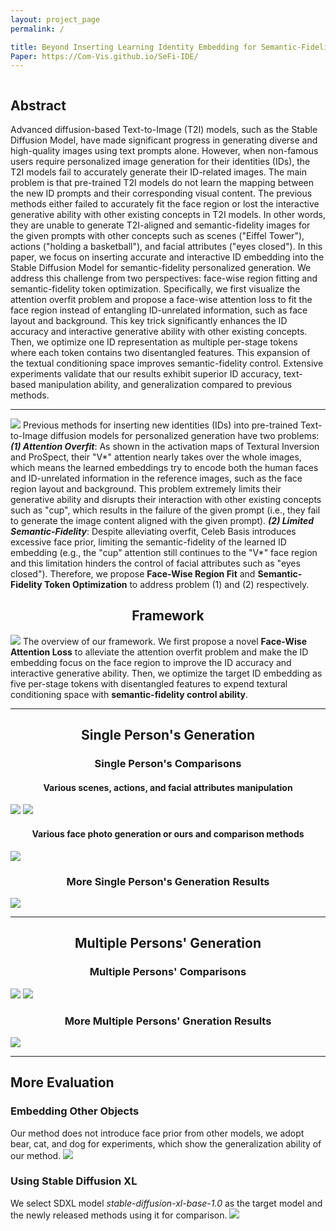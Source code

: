 ```yaml
---
layout: project_page
permalink: /

title: Beyond Inserting Learning Identity Embedding for Semantic-Fidelity Personalized Diffusion Generation
Paper: https://Com-Vis.github.io/SeFi-IDE/
---
```


<div class="columns is-centered has-text-centered">
    <div class="column is-four-fifths">
        <h2>Abstract</h2>
        <div class="content has-text-justified">
Advanced diffusion-based Text-to-Image (T2I) models, such as the Stable Diffusion Model, have made significant progress in generating diverse and high-quality images using text prompts alone. However, when non-famous users require personalized image generation for their identities (IDs), the T2I models fail to accurately generate their ID-related images. The main problem is that pre-trained T2I models do not learn the mapping between the new ID prompts and their corresponding visual content. The previous methods either failed to accurately fit the face region or lost the interactive generative ability with other existing concepts in T2I models. In other words, they are unable to generate T2I-aligned and semantic-fidelity images for the given prompts with other concepts such as scenes ("Eiffel Tower"), actions ("holding a basketball"), and facial attributes ("eyes closed"). In this paper, we focus on inserting accurate and interactive ID embedding into the Stable Diffusion Model for semantic-fidelity personalized generation. We address this challenge from two perspectives: face-wise region fitting and semantic-fidelity token optimization. Specifically, we first visualize the attention overfit problem and propose a face-wise attention loss to fit the face region instead of entangling ID-unrelated information, such as face layout and background. This key trick significantly enhances the ID accuracy and interactive generative ability with other existing concepts. Then, we optimize one ID representation as multiple per-stage tokens where each token contains two disentangled features. This expansion of the textual conditioning space improves semantic-fidelity control. Extensive experiments validate that our results exhibit superior ID accuracy, text-based manipulation ability, and generalization compared to previous methods.
        </div>
    </div>
</div>

---

![](/static/image/teaser.png)
Previous methods for inserting new identities (IDs) into pre-trained Text-to-Image diffusion models for personalized generation have two problems: ***(1) Attention Overfit***: As shown in the activation maps of Textural Inversion and ProSpect, their "V\*" attention nearly takes over the whole images, which means the learned embeddings try to encode both the human faces and ID-unrelated information in the reference images, such as the face region layout and background. This problem extremely limits their generative ability and disrupts their interaction with other existing concepts such as "cup", which results in the failure of the given prompt (i.e., they fail to generate the image content aligned with the given prompt). ***(2) Limited Semantic-Fidelity***: Despite alleviating overfit, Celeb Basis introduces excessive face prior, limiting the semantic-fidelity of the learned ID embedding (e.g., the "cup" attention still continues to the "V\*" face region and this limitation hinders the control of facial attributes such as "eyes closed"). Therefore, we propose **Face-Wise Region Fit** and **Semantic-Fidelity Token Optimization** to address problem (1) and (2) respectively.

## <center> Framework
![](/static/image/pipeline.png)
The overview of our framework. We first propose a novel **Face-Wise Attention Loss** to alleviate the attention overfit problem and make the ID embedding focus on the face region to improve the ID accuracy and interactive generative ability. Then, we optimize the target ID embedding as five per-stage tokens with disentangled features to expend textural conditioning space with **semantic-fidelity control ability**.

---

## <center> Single Person's Generation

### <center> Single Person's Comparisons
#### <center> Various scenes, actions, and facial attributes manipulation
![](/static/image/figure3.png)
![](/static/image/com_single_person.png)
#### <center> Various face photo generation or ours and comparison methods
![](/static/image/face_generation_crop.png)

### <center> More Single Person's Generation Results
![](/static/image/figure4.png)

---

## <center> Multiple Persons' Generation
### <center> Multiple Persons' Comparisons
![](/static/image/scene.png)
![](/static/image/action.png)

### <center> More Multiple Persons' Gneration Results
![](/static/image/multiperson.png)

---
## More Evaluation
### Embedding Other Objects
Our method does not introduce face prior from other models, we adopt bear, cat, and dog for experiments, which show the generalization ability of our method.
![](/static/image/more_object_crop.png)

### Using Stable Diffusion XL
We select SDXL model *stable-diffusion-xl-base-1.0* as the target model and the newly released methods using it for comparison.
![](/static/image/generalize_to_sdxl_crop.png)




